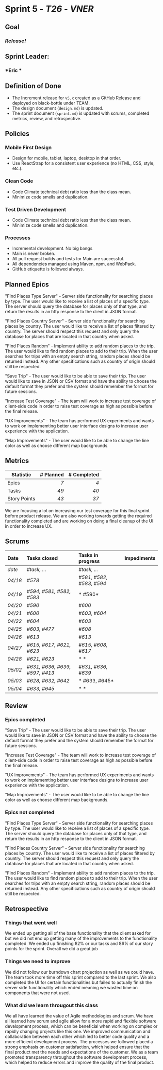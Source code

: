 # Sprint 5 - *T26* - *VNER*

## Goal
### *Release!*

## Sprint Leader: 
### *Eric *

## Definition of Done

* The Increment release for `v5.x` created as a GitHub Release and deployed on black-bottle under TEAM.
* The design document (`design.md`) is updated.
* The sprint document (`sprint.md`) is updated with scrums, completed metrics, review, and retrospective.

## Policies

### Mobile First Design
* Design for mobile, tablet, laptop, desktop in that order.
* Use ReactStrap for a consistent user experience (no HTML, CSS, style, etc.).

### Clean Code
* Code Climate technical debt ratio less than the class mean.
* Minimize code smells and duplication.

### Test Driven Development
* Code Climate technical debt ratio less than the class mean.
* Minimize code smells and duplication.
### Processes
* Incremental development.  No big bangs.
* Main is never broken. 
* All pull request builds and tests for Main are successful.
* All dependencies managed using Maven, npm, and WebPack.
* GitHub etiquette is followed always.


## Planned Epics

"Find Places Type Server" - Server side functionality for searching places by type.
The user would like to receive a list of places of a specific type. The server should query the database for places only of that type, and return the results in an http response to the client in JSON format.

"Find Places Country Server" - Server side functionality for searching places by country.
The user would like to receive a list of places filtered by country. The server should respect this request and only query the database for places that are located in that country when asked.

"Find Places Random" - Implement ability to add random places to the trip.
The user would like to find random places to add to their trip. When the user searches for trips with an empty search string, random places should be returned instead. Any other specifications such as country of origin should still be respected.

"Save Trip" - The user would like to be able to save their trip.
The user would like to save in JSON or CSV format and have the ability to choose the default format they prefer and the system should remember the format for future sessions.

"Increase Test Coverage" - The team will work to increase test coverage of client-side code in order to raise test coverage as high as possible before the final release.

"UX Improvements" - The team has performed UX experiments and wants to work on implememting better user interface designs to increase user experience with the application.

"Map Improvements" - The user would like to be able to change the line color as well as choose different map backgrounds.

## Metrics

| Statistic | # Planned | # Completed |
| --- | ---: | ---: |
| Epics | *7* | *4* |
| Tasks |  *49*   | *40* | 
| Story Points |  *43*  | *37* | 

We are focusing a lot on increasing our test coverage for this final sprint before product release. We are also working towards getting the required functionality completed and are working on doing a final cleanup of the UI in order to increase UX.

## Scrums

| Date | Tasks closed  | Tasks in progress | Impediments |
| :--- | :--- | :--- | :--- |
| *date* | *#task, ...* | *#task, ...* |  | 
| *04/18* | *#578* | *#581, #582, #583, #594* |  | 
| *04/19* | *#594, #581, #582, #583* | * #590* |  | 
| *04/20* | *#590* | *#600* |  |
| *04/21*| *#600* | *#603, #604* |  |
| *04/22*| *#604* | *#603* |  |
| *04/25*| *#603, #477* | *#608* |  | 
| *04/26*| *#613* | *#613* |  | 
| *04/27*| *#615, #617, #621, #623* | *#615, #608, #617* |  | 
| *04/28*| *#621, #623* | * * |  | 
| *05/02*| *#631, #636, #639, #597, #413* | *#631, #636, #639* |  |
| *05/03*| *#628, #632, #642* | * #633, #645* |  |
| *05/04*| *#633, #645* | * * |  |

## Review

### Epics completed  

"Save Trip" - The user would like to be able to save their trip.
The user would like to save in JSON or CSV format and have the ability to choose the default format they prefer and the system should remember the format for future sessions.

"Increase Test Coverage" - The team will work to increase test coverage of client-side code in order to raise test coverage as high as possible before the final release.

"UX Improvements" - The team has performed UX experiments and wants to work on implememting better user interface designs to increase user experience with the application.

"Map Improvements" - The user would like to be able to change the line color as well as choose different map backgrounds.

### Epics not completed 

"Find Places Type Server" - Server side functionality for searching places by type.
The user would like to receive a list of places of a specific type. The server should query the database for places only of that type, and return the results in an http response to the client in JSON format.

"Find Places Country Server" - Server side functionality for searching places by country.
The user would like to receive a list of places filtered by country. The server should respect this request and only query the database for places that are located in that country when asked.

"Find Places Random" - Implement ability to add random places to the trip.
The user would like to find random places to add to their trip. When the user searches for trips with an empty search string, random places should be returned instead. Any other specifications such as country of origin should still be respected.

## Retrospective

### Things that went well
We ended up getting all of the base functionality that the client asked for but we did not end up getting many of the improvements to the functionality completed. We ended up finishing 82% or our tasks and 86% of our story points for the sprint. Overall we did a great job

### Things we need to improve
We did not follow our burndown chart projection as well as we could have. The team took more time off this sprint compared to the last sprint. We also completed the UI for certain functionalities but failed to actually finish the server side functionality which ended meaning we wasted time on components that were not used.

### What did we learn througout this class
We all have learned the value of Agile methodologies and scrum. We have all learned how scrum and agile allow for a more rapid and flexible software development process, which can be beneficial when working on complex or rapidly changing projects like this one. We improved communication and collaboration between each other which led to better code quality and a more efficient development process. The processes we followed placed a strong emphasis on customer satisfaction, which helped ensure that the final product met the needs and expectations of the customer. We as a team promoted transparency throughout the software development process, which helped to reduce errors and improve the quality of the final product.

